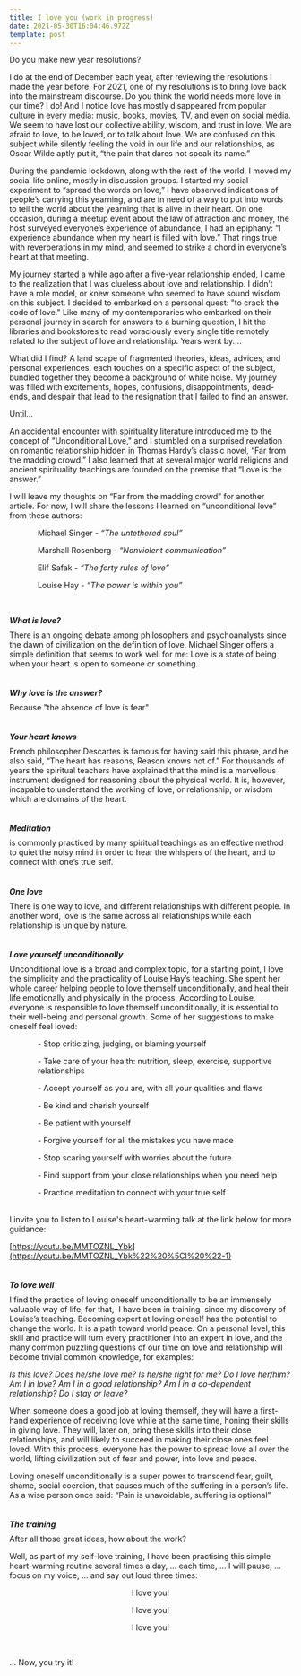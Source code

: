 ```yaml
---
title: I love you (work in progress)
date: 2021-05-30T16:04:46.972Z
template: post
---
```

Do you make new year resolutions? 

I do at the end of December each year, after reviewing the resolutions I made the year before. For 2021, one of my resolutions is to bring love back into the mainstream discourse. Do you think the world needs more love in our time? I do! And I notice love has mostly disappeared from popular culture in every media: music, books, movies, TV, and even on social media. We seem to have lost our collective ability, wisdom, and trust in love. We are afraid to love, to be loved, or to talk about love. We are confused on this subject while silently feeling the void in our life and our relationships, as Oscar Wilde aptly put it, “the pain that dares not speak its name.”

During the pandemic lockdown, along with the rest of the world, I moved my social life online, mostly in discussion groups. I started my social experiment to “spread the words on love,” I have observed indications of people’s carrying this yearning, and are in need of a way to put into words to tell the world about the yearning that is alive in their heart. On one occasion, during a meetup event about the law of attraction and money, the host surveyed everyone’s experience of abundance, I had an epiphany: “I experience abundance when my heart is filled with love.” That rings true with reverberations in my mind, and seemed to strike a chord in everyone’s heart at that meeting. 

My journey started a while ago after a five-year relationship ended, I came to the realization that I was clueless about love and relationship. I didn’t have a role model, or knew someone who seemed to have sound wisdom on this subject. I decided to embarked on a personal quest: "to crack the code of love." Like many of my contemporaries who embarked on their personal journey in search for answers to a burning question, I hit the libraries and bookstores to read voraciously every single title remotely related to the subject of love and relationship. Years went by....

What did I find? A land scape of fragmented theories, ideas, advices, and personal experiences, each touches on a specific aspect of the subject, bundled together they become a background of white noise. My journey was filled with excitements, hopes, confusions, disappointments, dead-ends, and despair that lead to the resignation that I failed to find an answer. 

Until...

An accidental encounter with spirituality literature introduced me to the concept of "Unconditional Love," and I stumbled on a surprised revelation on romantic relationship hidden in Thomas Hardy’s classic novel, “Far from the madding crowd.” I also learned that at several major world religions and ancient spirituality teachings are founded on the premise that “Love is the answer.”

I will leave my thoughts on “Far from the madding crowd” for another article. For now, I will share the lessons I learned on “unconditional love” from these authors: 

<p style="margin-left: 10%;">  Michael Singer - <i> “The untethered soul”</i> </p>

<p style="margin-left: 10%;"> Marshall Rosenberg - <i>“Nonviolent communication”</i>  </p>

<p style="margin-left: 10%;">Elif Safak - <i>“The forty rules of love”</i> </p>

<p style="margin-left: 10%;margin-bottom:9%">Louise Hay - <i>“The power is within you” </i> </p>

<p style="margin-bottom:-1%"> <b><i>What is love?</i></b></p>

<p style="margin-bottom:7%">There is an ongoing debate among philosophers and psychoanalysts since the dawn of civilization on the definition of love. Michael Singer offers a simple definition that seems to work well for me: Love is a state of being when your heart is open to someone or something.  </p>

<p style="margin-bottom:-1%"><b><i>Why love is the answer? </i></b></p>

<p style="margin-bottom:7%">Because "the absence of love is fear" </p>

<p style="margin-bottom:-1%"><b><i>Your heart knows</i></b></p>

 <p style="margin-bottom:7%">French philosopher Descartes is famous for having said this phrase,  and he also said, “The heart has reasons, Reason knows not of.” For thousands of years the spiritual teachers have explained that the mind is a marvellous instrument designed for reasoning about the physical world. It is, however, incapable to understand the working of love, or relationship, or wisdom which are domains of the heart.</p>

<p style="margin-bottom:-1%"><b><i>Meditation </i></b></p>

<p style="margin-bottom:7%"> is commonly practiced by many spiritual teachings as an effective method to quiet the noisy mind in order to hear the whispers of the heart, and to connect with one’s true self. </p>

<p style="margin-bottom:-1%"><b><i> One love </i></b></p>

<p style="margin-bottom:7%"> There is one way to love, and different relationships with different people. In another word, love is the same across all relationships while each relationship is unique by nature. </p>

<p style="margin-bottom:-1%"><b><i>Love yourself unconditionally </i></b></p>

<p>  Unconditional love is a broad and complex topic, for a starting point,  I love the simplicity and the practicality of Louise Hay’s teaching. She spent her whole career helping people to love themself unconditionally, and heal their life  emotionally and physically in the process. According to Louise, everyone is responsible to love themself unconditionally, it is essential to their well-being and personal growth. Some of her suggestions to make oneself feel loved: </p>

<p style="margin-left: 10%;">- Stop criticizing, judging, or blaming yourself

</p>

<p style="margin-left: 10%;">- Take care of your health: nutrition, sleep, exercise, supportive relationships </p>

<p style="margin-left: 10%;">- Accept yourself as you are, with all your qualities and flaws</p>

<p style="margin-left: 10%;">- Be kind and cherish yourself</p>

<p style="margin-left: 10%;">- Be patient with yourself</p>

<p style="margin-left: 10%;">- Forgive yourself for all the mistakes you have made</p>

<p style="margin-left: 10%;"><p style="margin-left: 10%;">- Stop scaring yourself with worries about the future</p>

<p style="margin-left: 10%;">- Find support from your close relationships when you need help</p>

<p style="margin-left: 10%;">- Practice meditation to connect with your true self</p>

<br>I invite you to listen to Louise's heart-warming talk at the link below for more guidance: 

[https://youtu.be/MMTOZNL_Ybk](https://youtu.be/MMTOZNL_Ybk%22%20%5Cl%20%22-1)

<p style="margin-bottom:-1%;margin-top:7%"><b><i> To love well </i></b></p>

 <p> I find the practice of loving oneself unconditionally to be an immensely valuable way of life, for that,  I have been in training  since my discovery of Louise’s teaching. Becoming expert at loving oneself has the potential to change the world. It is a path toward world peace. On a personal level, this skill and practice will turn every practitioner into an expert in love, and the many common puzzling questions of our time on love and relationship will become trivial common knowledge, for examples:

<i>Is this love?  Does he/she love me? Is he/she right for me?  Do I love her/him?  Am I in love?  Am I in a good relationship?  Am I in a co-dependent relationship? Do I stay or leave?</i>

When someone does a good job at loving themself, they will have a first-hand experience of receiving love while at the same time, honing their skills in giving love. They will, later on, bring these skills into their close relationships, and will likely to succeed in making their close ones feel loved. With this process, everyone has the power to spread love all over the world, lifting civilization out of fear and power, into love and peace.

Loving oneself unconditionally is a super power to transcend fear, guilt, shame, social coercion, that causes much of the suffering in a person’s life. As a wise person once said: “Pain is unavoidable, suffering is optional” </p>

<p style="margin-bottom:-1%;margin-top:7%"><b><i>The training </i></b></p>

After all those great ideas, how about the work? 

Well, as part of my self-love training, I have been practising this simple heart-warming routine several times a day, ... each time, ... I will pause, ... focus on my voice, ... and say out loud three times:

<p style="text-align:center;">I love you! </p>

<p style="text-align:center;">I love you! </p>

<p style="text-align:center;">I love you! </p>

<br>

... Now, you try it!

<br>